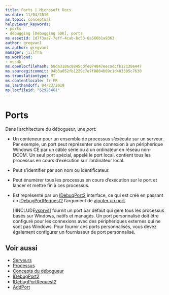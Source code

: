 ```yaml
---
title: Ports | Microsoft Docs
ms.date: 11/04/2016
ms.topic: conceptual
helpviewer_keywords:
- ports
- debugging [Debugging SDK], ports
ms.assetid: 1d7f3aa7-7eff-4cab-bc53-0a566b1a9363
author: gregvanl
ms.author: gregvanl
manager: jillfra
ms.workload:
- vssdk
ms.openlocfilehash: b0da318ac0845cdfe074847eecadcfb12138e447
ms.sourcegitcommit: 94b3a052fb1229c7e7f8804b09c1d403385c7630
ms.translationtype: MT
ms.contentlocale: fr-FR
ms.lasthandoff: 04/23/2019
ms.locfileid: "62925461"
---
```

# <a name="ports"></a>Ports
Dans l’architecture du débogueur, une *port*:

- Un conteneur pour un ensemble de processus s’exécute sur un serveur. Par exemple, un port peut représenter une connexion à un périphérique Windows CE par un câble série ou à un ordinateur en réseau non-DCOM. Un seul port spécial, appelé le port local, contient tous les processus en cours d’exécution sur l’ordinateur local.

- Peut s’identifier par son nom ou identificateur.

- Peut énumérer tous les processus en cours d’exécution sur le port et lancer et mettre fin à ces processus.

- Est représenté par un [IDebugPort2](../../extensibility/debugger/reference/idebugport2.md) interface, ce qui est créé en passant un [IDebugPortRequest2](../../extensibility/debugger/reference/idebugportrequest2.md) l’argument de [ajouter un port](../../extensibility/debugger/reference/idebugportsupplier2-addport.md).

  [!INCLUDE[vsprvs](../../code-quality/includes/vsprvs_md.md)] fournit un port par défaut qui gère tous les processus basés sur Windows, natifs et managés. Un port personnalisé doit être configuré pour les connexions avec des périphériques externes qui ne sont pas Windows. Pour fournir ces ports personnalisés, vous devez également configurer un fournisseur de port personnalisé.

## <a name="see-also"></a>Voir aussi
- [Serveurs](../../extensibility/debugger/servers-visual-studio-sdk.md)
- [Processus](../../extensibility/debugger/processes.md)
- [Concepts du débogueur](../../extensibility/debugger/debugger-concepts.md)
- [IDebugPort2](../../extensibility/debugger/reference/idebugport2.md)
- [IDebugPortRequest2](../../extensibility/debugger/reference/idebugportrequest2.md)
- [AddPort](../../extensibility/debugger/reference/idebugportsupplier2-addport.md)